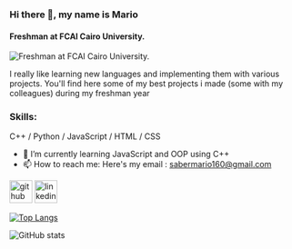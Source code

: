 ### Hi there 👋, my name is Mario
#### Freshman at FCAI Cairo University.
![Freshman at FCAI Cairo University.](https://media.licdn.com/dms/image/D4E16AQFS92jsEPm6Xw/profile-displaybackgroundimage-shrink_350_1400/0/1718714012356?e=1724284800&v=beta&t=MgHRU7dL_05Ij2b6x9BeftYBbIb0dPyMuSvTB0YYGwc)

I really like learning new languages and implementing them with various projects. You'll find here some of my best projects i made (some with my colleagues) during my freshman year 

### Skills:
C++ / Python / JavaScript / HTML / CSS

- 🌱 I’m currently learning JavaScript and OOP using C++ 
- 📫 How to reach me: Here's my email : sabermario160@gmail.com 


[<img src='https://cdn.jsdelivr.net/npm/simple-icons@3.0.1/icons/github.svg' alt='github' height='40'>](https://github.com/marioboby)  [<img src='https://cdn.jsdelivr.net/npm/simple-icons@3.0.1/icons/linkedin.svg' alt='linkedin' height='40'>](https://www.linkedin.com/in/mario-saber-8b844a310/overlay/about-this-profile/?lipi=urn%3Ali%3Apage%3Ad_flagship3_profile_view_base%3BgPNH9NgNSOmJJfEAVKq3tA%3D%3D)  


[![Top Langs](https://github-readme-stats.vercel.app/api/top-langs/?username=marioboby)](https://github.com/anuraghazra/github-readme-stats)

![GitHub stats](https://github-readme-stats.vercel.app/api?username=marioboby&show_icons=true)  

